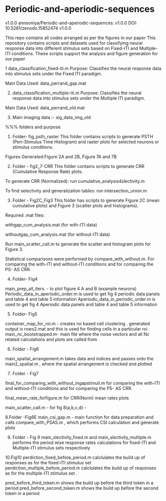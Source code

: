 # Periodic-and-aperiodic-sequences
 v1.0.0  annsoniya/Periodic-and-aperiodic-sequences: v1.0.0
 DOI: 10.5281/zenodo.15852474
v1.0.0



This repo contains all codes arranged as per the figures in our paper 
This repository contains scripts and datasets used for classifying neural response data into different stimulus sets based on Fixed-ITI and Multiple-ITI conditions. These scripts support the analysis and figure generation for our paper


 1 data_classification_fixed-iti.m
Purpose: Classifies the neural response data into stimulus sets under the Fixed ITI paradigm.

Main Data Used: data_perrand_gap.mat

2. data_classification_multiple-iti.m
Purpose: Classifies the neural response data into stimulus sets under the Multiple ITI paradigm.

Main Data Used: data_perrand_old.mat

3. Main imaging data :- sig_data_img_old

%%% folders and purpose 

1. Folder- fig_psth_raster
This folder contains scripts to generate PSTH (Peri-Stimulus Time Histogram) and raster plots for selected neurons or stimulus conditions.

Figures Generated:Figure 2A and 2B, Figure 7A and 7B

2. Folder - fig2_7-CRR
This folder contains scripts to generate CRR (Cumulative Response Rate) plots.

To generate CRR (Normalized): run cumulative_analysis4slectivity.m

To find selectivity and generalization tables: run intersection_union.m

3. Folder - Fig2C_Fig3
This folder has scripts to generate Figure 2C (mean cumulative plots) and Figure 3 (scatter plots and histograms).

Required .mat files:

withgap_cum_analysis.mat (for with-ITI data)

withoutgap_cum_analysis.mat (for without-ITI data)

Run main_scatter_call.m to generate the scatter and histogram plots for Figure 3.

Statistical comparisons were performed by compare_with_without.m. For comparing the with-ITI and without-ITI conditions and for comparing the PS- AS CRR.


4. Folder- Fig4

main_prep_all_iters. - to plot figure 4 A and B (example neurons) 
Periodic_data_in_aperiodic_order.m  is used to get fig 4 periodic data panels and table 4 and table 5 information 
Aperiodic_data_in_periodic_order.m  is used to get fig 4 Aperiodic data panels and table 4 and table 5 information 

5. Folder- Fig5

container_map_for_roi.m - creates roi based cell clustering . generated output is rows2.mat and this is used for finding cells in a particular roi
main_nc_bootstrapped.m- main file where the noise vectors and all Nc related calculations and plots are called from 

6. Folder - Fig6

main_spatial_arrangement.m takes data and indices and passes onto the main2_spatial.m , where the spatial arrangement is checked and plotted 

7. Folder - Fig7 

final_for_comparing_with_without_ingapstimuli.m for comparing the with-ITI and without-ITI conditions and for comparing the PS- AS CRR.

final_mean_rate_forfigure.m for CRR(Norm) mean rates plots 

main_scatter_call.m - for fig 8(a,b,c,d) - 

8.Folder -Fig8E
main_csi_gap.m - main function for data preparation and calls compare_with_PSAS.m , which performs CSI calculation and generate plots 

9. Folder - Fig 9
main_slectivity_fixed.m and main_slectivity_multiple.m performs the period wise response rates calculations for fixed-ITI and Multiple-ITI stimulus sets respectively 

10.Fig10
perdiction_fixed_before_period.m calclulates the build up of responses as for the fixed-ITI stimulus set 
perdiction_multiple_before_period.m calclulates the build up of responses as for the multiple-ITI stimulus set .

pred_before_third_token.m shows the build up before the third token in a period 
pred_before_second_token.m shows the build up before the second token in a period


